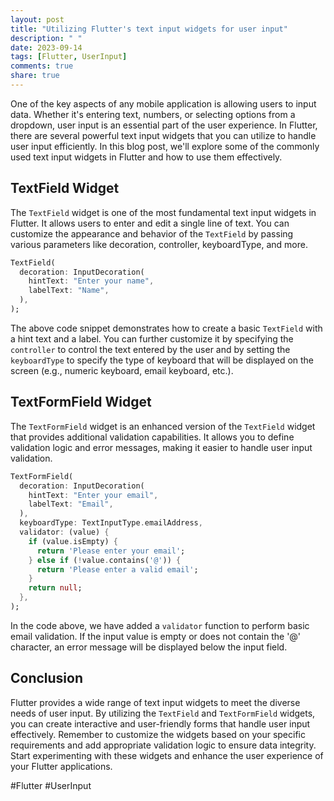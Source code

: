 ```yaml
---
layout: post
title: "Utilizing Flutter's text input widgets for user input"
description: " "
date: 2023-09-14
tags: [Flutter, UserInput]
comments: true
share: true
---
```


One of the key aspects of any mobile application is allowing users to input data. Whether it's entering text, numbers, or selecting options from a dropdown, user input is an essential part of the user experience. In Flutter, there are several powerful text input widgets that you can utilize to handle user input efficiently. In this blog post, we'll explore some of the commonly used text input widgets in Flutter and how to use them effectively.

## TextField Widget

The `TextField` widget is one of the most fundamental text input widgets in Flutter. It allows users to enter and edit a single line of text. You can customize the appearance and behavior of the `TextField` by passing various parameters like decoration, controller, keyboardType, and more.

```dart
TextField(
  decoration: InputDecoration(
    hintText: "Enter your name",
    labelText: "Name",
  ),
);
```

The above code snippet demonstrates how to create a basic `TextField` with a hint text and a label. You can further customize it by specifying the `controller` to control the text entered by the user and by setting the `keyboardType` to specify the type of keyboard that will be displayed on the screen (e.g., numeric keyboard, email keyboard, etc.).

## TextFormField Widget

The `TextFormField` widget is an enhanced version of the `TextField` widget that provides additional validation capabilities. It allows you to define validation logic and error messages, making it easier to handle user input validation.

```dart
TextFormField(
  decoration: InputDecoration(
    hintText: "Enter your email",
    labelText: "Email",
  ),
  keyboardType: TextInputType.emailAddress,
  validator: (value) {
    if (value.isEmpty) {
      return 'Please enter your email';
    } else if (!value.contains('@')) {
      return 'Please enter a valid email';
    }
    return null;
  },
);
```

In the code above, we have added a `validator` function to perform basic email validation. If the input value is empty or does not contain the '@' character, an error message will be displayed below the input field.

## Conclusion

Flutter provides a wide range of text input widgets to meet the diverse needs of user input. By utilizing the `TextField` and `TextFormField` widgets, you can create interactive and user-friendly forms that handle user input effectively. Remember to customize the widgets based on your specific requirements and add appropriate validation logic to ensure data integrity. Start experimenting with these widgets and enhance the user experience of your Flutter applications.

\#Flutter #UserInput